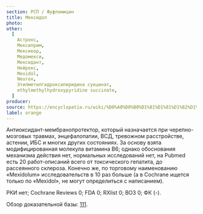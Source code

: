 ```yaml
---
section: РСП / Фуфломицин
title: Мексидол
photo:
other:
  [
    Астрокс,
    Мексиприм,
    Мексикор,
    Медомекси,
    Мексидант,
    Нейрокс,
    Mexidol,
    Neurox,
    Этилметилгидроксипиридина сукцинат,
    ethylmethylhydroxypyridine succinate,
  ]
producer:
source: https://encyclopatia.ru/wiki/%D0%A0%D0%B0%D1%81%D1%81%D1%82%D1%80%D0%B5%D0%BB%D1%8C%D0%BD%D1%8B%D0%B9_%D1%81%D0%BF%D0%B8%D1%81%D0%BE%D0%BA_%D0%BF%D1%80%D0%B5%D0%BF%D0%B0%D1%80%D0%B0%D1%82%D0%BE%D0%B2
label: orange
---
```


Антиоксидант-мембранопротектор, который назначается при черепно-мозговых травмах, энцефалопатии, ВСД, тревожном расстройстве, астении, ИБС и многих других состояниях. За основу взята модифицированная молекула витамина B6; однако обоснования механизма действия нет, нормальных исследований нет, на Pubmed есть 20 работ-описаний всего от токсического гепатита, до рассеянного склероза. Конечно же, по торговому наименованию «Mexidolum» исследовательств в 10 раз больше (а в Cochrane ищется только по «Mexidol», не могут определиться с написанием).

РКИ нет; Cochrane Reviews 0; FDA 0; RXlist 0; ВОЗ 0; ФК (-).

Обзор доказательной базы: [111](http://own.0x3.ru/index.php/s/tEePfbDxAOrCyer).
